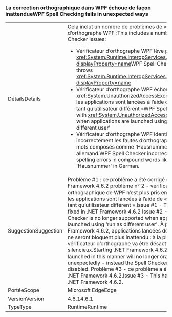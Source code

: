### <a name="wpf-spell-checking-fails-in-unexpected-ways"></a><span data-ttu-id="48bf9-101">La correction orthographique dans WPF échoue de façon inattendue</span><span class="sxs-lookup"><span data-stu-id="48bf9-101">WPF Spell Checking fails in unexpected ways</span></span>

|   |   |
|---|---|
|<span data-ttu-id="48bf9-102">Détails</span><span class="sxs-lookup"><span data-stu-id="48bf9-102">Details</span></span>|<span data-ttu-id="48bf9-103">Cela inclut un nombre de problèmes de vérificateur d’orthographe WPF :</span><span class="sxs-lookup"><span data-stu-id="48bf9-103">This includes a number of WPF Spell Checker issues:</span></span><ul><li><span data-ttu-id="48bf9-104">Vérificateur d’orthographe WPF lève parfois <xref:System.Runtime.InteropServices.COMException?displayProperty=name></span><span class="sxs-lookup"><span data-stu-id="48bf9-104">WPF Spell Checker sometimes throws <xref:System.Runtime.InteropServices.COMException?displayProperty=name></span></span></li><li><span data-ttu-id="48bf9-105">Vérificateur d’orthographe WPF échoue avec <xref:System.UnauthorizedAccessException> lorsque les applications sont lancées à l’aide de « exécuter en tant qu’utilisateur différent »</span><span class="sxs-lookup"><span data-stu-id="48bf9-105">WPF Spell Checker fails with <xref:System.UnauthorizedAccessException> when applications are launched using 'run as different user'</span></span></li><li><span data-ttu-id="48bf9-106">Vérificateur d’orthographe WPF identifie incorrectement les fautes d’orthographe dans les mots composés comme 'Hausnummer' en allemand.</span><span class="sxs-lookup"><span data-stu-id="48bf9-106">WPF Spell Checker incorrectly identifies spelling errors in compound words like 'Hausnummer' in German.</span></span></li></ul>|
|<span data-ttu-id="48bf9-107">Suggestion</span><span class="sxs-lookup"><span data-stu-id="48bf9-107">Suggestion</span></span>|<span data-ttu-id="48bf9-108">Problème #1 : ce problème a été corrigé dans .NET Framework 4.6.2 problème n° 2 - vérificateur orthographique de WPF n’est plus pris en charge lorsque les applications sont lancées à l’aide de « exécuter en tant qu’utilisateur différent ».</span><span class="sxs-lookup"><span data-stu-id="48bf9-108">Issue #1 - This has been fixed in .NET Framework 4.6.2 Issue #2 - WPF Spell Checker is no longer supported when applications are launched using 'run as different user'.</span></span> <span data-ttu-id="48bf9-109">À partir de .NET Framework 4.6.2, applications lancées de cette manière ne seront bloquent plus inattendu : à la place le vérificateur d’orthographe va être désactivé en mode silencieux.</span><span class="sxs-lookup"><span data-stu-id="48bf9-109">Starting .NET Framework 4.6.2, applications launched in this manner will no longer crash unexpectedly - instead the Spell Checker will be silently disabled.</span></span> <span data-ttu-id="48bf9-110">Problème #3 - ce problème a été corrigé dans .NET Framework 4.6.2.</span><span class="sxs-lookup"><span data-stu-id="48bf9-110">Issue #3 - This has been fixed in .NET Framework 4.6.2.</span></span>|
|<span data-ttu-id="48bf9-111">Portée</span><span class="sxs-lookup"><span data-stu-id="48bf9-111">Scope</span></span>|<span data-ttu-id="48bf9-112">Microsoft Edge</span><span class="sxs-lookup"><span data-stu-id="48bf9-112">Edge</span></span>|
|<span data-ttu-id="48bf9-113">Version</span><span class="sxs-lookup"><span data-stu-id="48bf9-113">Version</span></span>|<span data-ttu-id="48bf9-114">4.6.1</span><span class="sxs-lookup"><span data-stu-id="48bf9-114">4.6.1</span></span>|
|<span data-ttu-id="48bf9-115">Type</span><span class="sxs-lookup"><span data-stu-id="48bf9-115">Type</span></span>|<span data-ttu-id="48bf9-116">Runtime</span><span class="sxs-lookup"><span data-stu-id="48bf9-116">Runtime</span></span>|

